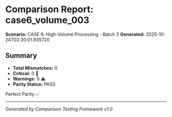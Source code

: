 # Comparison Report: case6_volume_003
**Scenario:** CASE 6: High-Volume Processing - Batch 3
**Generated:** 2025-10-24T02:30:01.935720

## Summary
- **Total Mismatches:** 0
- **Critical:** 0 🚨
- **Warnings:** 0 ⚠️
- **Parity Status:** PASS

Perfect Parity ✅

---
*Generated by Comparison Testing Framework v1.0*
